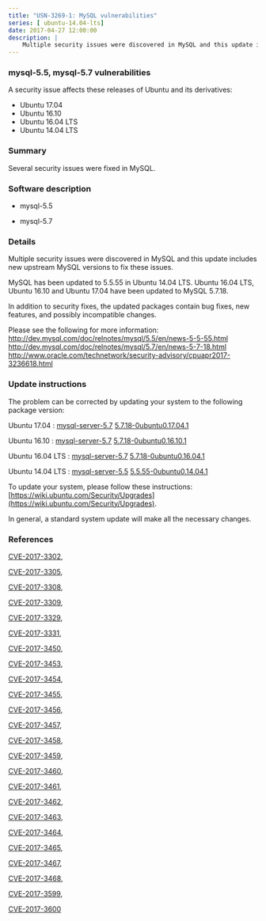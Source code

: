 ```yaml
---
title: "USN-3269-1: MySQL vulnerabilities"
series: [ ubuntu-14.04-lts]
date: 2017-04-27 12:00:00
description: |
    Multiple security issues were discovered in MySQL and this update includes new upstream MySQL versions to fix these issues.
--- 
```

 
### mysql-5.5, mysql-5.7 vulnerabilities

A security issue affects these releases of Ubuntu and its derivatives:

* Ubuntu 17.04
* Ubuntu 16.10
* Ubuntu 16.04 LTS
* Ubuntu 14.04 LTS

### Summary

Several security issues were fixed in MySQL. 

### Software description

* mysql-5.5 

* mysql-5.7 

### Details

Multiple security issues were discovered in MySQL and this update includes new upstream MySQL versions to fix these issues.

MySQL has been updated to 5.5.55 in Ubuntu 14.04 LTS. Ubuntu 16.04 LTS, Ubuntu 16.10 and Ubuntu 17.04 have been updated to MySQL 5.7.18.

In addition to security fixes, the updated packages contain bug fixes, new features, and possibly incompatible changes.

Please see the following for more information: http://dev.mysql.com/doc/relnotes/mysql/5.5/en/news-5-5-55.html http://dev.mysql.com/doc/relnotes/mysql/5.7/en/news-5-7-18.html http://www.oracle.com/technetwork/security-advisory/cpuapr2017-3236618.html 

### Update instructions

The problem can be corrected by updating your system to the following package version:

Ubuntu 17.04
 : [mysql-server-5.7](https://launchpad.net/ubuntu/+source/mysql-5.7) <span> [5.7.18-0ubuntu0.17.04.1](https://launchpad.net/ubuntu/+source/mysql-5.7/5.7.18-0ubuntu0.17.04.1) </span> 

Ubuntu 16.10
 : [mysql-server-5.7](https://launchpad.net/ubuntu/+source/mysql-5.7) <span> [5.7.18-0ubuntu0.16.10.1](https://launchpad.net/ubuntu/+source/mysql-5.7/5.7.18-0ubuntu0.16.10.1) </span> 

Ubuntu 16.04 LTS
 : [mysql-server-5.7](https://launchpad.net/ubuntu/+source/mysql-5.7) <span> [5.7.18-0ubuntu0.16.04.1](https://launchpad.net/ubuntu/+source/mysql-5.7/5.7.18-0ubuntu0.16.04.1) </span> 

Ubuntu 14.04 LTS
 : [mysql-server-5.5](https://launchpad.net/ubuntu/+source/mysql-5.5) <span> [5.5.55-0ubuntu0.14.04.1](https://launchpad.net/ubuntu/+source/mysql-5.5/5.5.55-0ubuntu0.14.04.1) </span> 

To update your system, please follow these instructions: [https://wiki.ubuntu.com/Security/Upgrades](https://wiki.ubuntu.com/Security/Upgrades).

In general, a standard system update will make all the necessary changes. 

### References

 [CVE-2017-3302](http://people.ubuntu.com/~ubuntu-security/cve/CVE-2017-3302), 

 [CVE-2017-3305](http://people.ubuntu.com/~ubuntu-security/cve/CVE-2017-3305), 

 [CVE-2017-3308](http://people.ubuntu.com/~ubuntu-security/cve/CVE-2017-3308), 

 [CVE-2017-3309](http://people.ubuntu.com/~ubuntu-security/cve/CVE-2017-3309), 

 [CVE-2017-3329](http://people.ubuntu.com/~ubuntu-security/cve/CVE-2017-3329), 

 [CVE-2017-3331](http://people.ubuntu.com/~ubuntu-security/cve/CVE-2017-3331), 

 [CVE-2017-3450](http://people.ubuntu.com/~ubuntu-security/cve/CVE-2017-3450), 

 [CVE-2017-3453](http://people.ubuntu.com/~ubuntu-security/cve/CVE-2017-3453), 

 [CVE-2017-3454](http://people.ubuntu.com/~ubuntu-security/cve/CVE-2017-3454), 

 [CVE-2017-3455](http://people.ubuntu.com/~ubuntu-security/cve/CVE-2017-3455), 

 [CVE-2017-3456](http://people.ubuntu.com/~ubuntu-security/cve/CVE-2017-3456), 

 [CVE-2017-3457](http://people.ubuntu.com/~ubuntu-security/cve/CVE-2017-3457), 

 [CVE-2017-3458](http://people.ubuntu.com/~ubuntu-security/cve/CVE-2017-3458), 

 [CVE-2017-3459](http://people.ubuntu.com/~ubuntu-security/cve/CVE-2017-3459), 

 [CVE-2017-3460](http://people.ubuntu.com/~ubuntu-security/cve/CVE-2017-3460), 

 [CVE-2017-3461](http://people.ubuntu.com/~ubuntu-security/cve/CVE-2017-3461), 

 [CVE-2017-3462](http://people.ubuntu.com/~ubuntu-security/cve/CVE-2017-3462), 

 [CVE-2017-3463](http://people.ubuntu.com/~ubuntu-security/cve/CVE-2017-3463), 

 [CVE-2017-3464](http://people.ubuntu.com/~ubuntu-security/cve/CVE-2017-3464), 

 [CVE-2017-3465](http://people.ubuntu.com/~ubuntu-security/cve/CVE-2017-3465), 

 [CVE-2017-3467](http://people.ubuntu.com/~ubuntu-security/cve/CVE-2017-3467), 

 [CVE-2017-3468](http://people.ubuntu.com/~ubuntu-security/cve/CVE-2017-3468), 

 [CVE-2017-3599](http://people.ubuntu.com/~ubuntu-security/cve/CVE-2017-3599), 

 [CVE-2017-3600](http://people.ubuntu.com/~ubuntu-security/cve/CVE-2017-3600)
 
